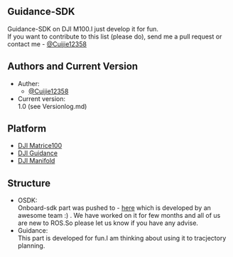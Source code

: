 ## Guidance-SDK
Guidance-SDK on DJI M100.I just develop it for fun.<br/>
If you want to contribute to this list (please do), send me a pull request or contact me - [@Cuijie12358](https://github.com/Cuijie12358)<br/>
## Authors and Current Version
* Auther: 
  - [@Cuijie12358](https://github.com/Cuijie12358)<br/>
* Current version:<br/>
   1.0 (see Versionlog.md)
## Platform
- [DJI Matrice100](http://www.dji.com/matrice100)
- [DJI Guidance](http://www.dji.com/guidance)
- [DJI Manifold](http://www.dji.com/cn/manifold)
## Structure
* OSDK:<br/>
Onboard-sdk part was pushed to - [here](https://github.com/CruiserProject/Cruiser-OnboardROS) which is developed by an awesome team :) . We have worked on it for few months and all of us are new to ROS.So please let us know if you have any advise.
* Guidance:<br/>
This part is developed for fun.I am thinking about using it to tracjectory planning.
 
